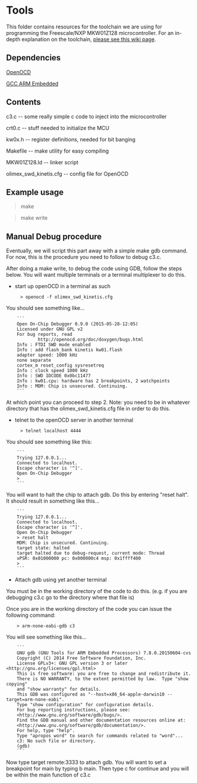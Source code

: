 # Tools

This folder contains resources for the toolchain we are using for programming the Freescale/NXP MKW01Z128 microcontroller. For an in-depth explanation on the toolchain, [please see this wiki page](https://github.com/wrh2/sputnik/wiki/MKW01Z128-toolchain).

## Dependencies

[OpenOCD](http://openocd.org)

[GCC ARM Embedded](https://launchpad.net/gcc-arm-embedded)

## Contents

c3.c -- some really simple c code to inject into the microcontroller

crt0.c -- stuff needed to initialize the MCU

kw0x.h -- register definitions, needed for bit banging

Makefile -- make utility for easy compiling

MKW01Z128.ld -- linker script

olimex_swd_kinetis.cfg -- config file for OpenOCD

## Example usage

> make

> make write

## Manual Debug procedure

Eventually, we will script this part away with a simple make gdb command. For now, this is the procedure you need to follow to debug c3.c.

After doing a make write, to debug the code using GDB, follow the steps below. You will want multiple terminals or a terminal multiplexer to do this.

* start up openOCD in a terminal as such

        > openocd -f olimex_swd_kinetis.cfg

You should see something like...

        ```
        Open On-Chip Debugger 0.9.0 (2015-05-28-12:05)
        Licensed under GNU GPL v2
        For bug reports, read
                http://openocd.org/doc/doxygen/bugs.html
        Info : FTDI SWD mode enabled
        Info : add flash_bank kinetis kw01.flash
        adapter speed: 1000 kHz
        none separate
        cortex_m reset_config sysresetreq
        Info : clock speed 1000 kHz
        Info : SWD IDCODE 0x0bc11477
        Info : kw01.cpu: hardware has 2 breakpoints, 2 watchpoints
        Info : MDM: Chip is unsecured. Continuing.
        ```

At which point you can proceed to step 2. Note: you need to be in whatever directory that has the olimex_swd_kinetis.cfg file in order to do this.

* telnet to the openOCD server in another terminal

        > telnet localhost 4444

You should see something like this:

        ```
        Trying 127.0.0.1...
        Connected to localhost.
        Escape character is '^]'.
        Open On-Chip Debugger
        > 
        ```

You will want to halt the chip to attach gdb. Do this by entering "reset halt". It should result in something like this...

        ```
        Trying 127.0.0.1...
        Connected to localhost.
        Escape character is '^]'.
        Open On-Chip Debugger
        > reset halt
        MDM: Chip is unsecured. Continuing.
        target state: halted
        target halted due to debug-request, current mode: Thread 
        xPSR: 0x01000000 pc: 0x000000c4 msp: 0x1ffff400
        > 
        ```

* Attach gdb using yet another terminal

You must be in the working directory of the code to do this. (e.g. if you are debugging c3.c go to the directory where that file is)

Once you are in the working directory of the code you can issue the following command:

        > arm-none-eabi-gdb c3

You will see something like this...

        ```
        GNU gdb (GNU Tools for ARM Embedded Processors) 7.8.0.20150604-cvs
        Copyright (C) 2014 Free Software Foundation, Inc.
        License GPLv3+: GNU GPL version 3 or later <http://gnu.org/licenses/gpl.html>
        This is free software: you are free to change and redistribute it.
        There is NO WARRANTY, to the extent permitted by law.  Type "show copying"
        and "show warranty" for details.
        This GDB was configured as "--host=x86_64-apple-darwin10 --target=arm-none-eabi".
        Type "show configuration" for configuration details.
        For bug reporting instructions, please see:
        <http://www.gnu.org/software/gdb/bugs/>.
        Find the GDB manual and other documentation resources online at:
        <http://www.gnu.org/software/gdb/documentation/>.
        For help, type "help".
        Type "apropos word" to search for commands related to "word"...
        c3: No such file or directory.
        (gdb) 
        ```

Now type target remote:3333 to attach gdb. You will want to set a breakpoint for main by typing b main. Then type c for continue and you will be within the main function of c3.c
